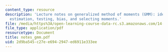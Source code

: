 ```yaml
---
content_type: resource
description: 'Lecture notes on generalized method of moments (GMM): identification,
  estimation, testing, bias, and selecting moments.'
file: /media/https%3A/open-learning-course-data-rc.s3.amazonaws.com/14-385-nonlinear-econometric-analysis-fall-2007/2d9ba545c27ee6942947ed6911e333ee_notes_gmm.pdf
file_type: application/pdf
resourcetype: Document
title: notes_gmm.pdf
uid: 2d9ba545-c27e-e694-2947-ed6911e333ee
---
```

